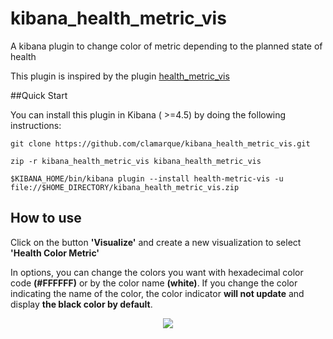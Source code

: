 # kibana_health_metric_vis
A kibana plugin  to change color of metric depending to the planned state of health 

This plugin is inspired by the plugin [health_metric_vis](https://github.com/DeanF/health_metric_vis)

##Quick Start

You can install this plugin in Kibana ( >=4.5) by doing the following instructions: 

`git clone https://github.com/clamarque/kibana_health_metric_vis.git`

`zip -r kibana_health_metric_vis kibana_health_metric_vis`

`$KIBANA_HOME/bin/kibana plugin --install health-metric-vis -u file://$HOME_DIRECTORY/kibana_health_metric_vis.zip`

## How to use

Click on the button **'Visualize'** and create a new visualization to select **'Health Color Metric'**

In options, you can change the colors you want with hexadecimal color code **(#FFFFFF)** or by the color name **(white)**. If you change the color indicating the name of the color, the color indicator **will not update** and display **the black color by default**.

<p align="center">
<img src="https://github.com/clamarque/Kibana_health_metric_vis/blob/master/img/demo.PNG">
</p>
